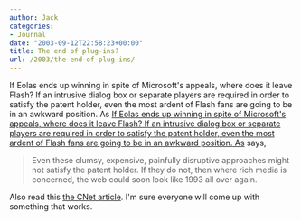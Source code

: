 ```yaml
---
author: Jack
categories:
- Journal
date: "2003-09-12T22:58:23+00:00"
title: The end of plug-ins?
url: /2003/the-end-of-plug-ins/
---
```


If Eolas ends up winning in spite of Microsoft's appeals, where does it leave Flash? If an intrusive dialog box or separate players are required in order to satisfy the patent holder, even the most ardent of Flash fans are going to be in an awkward position. As [If Eolas ends up winning in spite of Microsoft's appeals, where does it leave Flash? If an intrusive dialog box or separate players are required in order to satisfy the patent holder, even the most ardent of Flash fans are going to be in an awkward position. As][1] says,
  


> Even these clumsy, expensive, painfully disruptive approaches might not satisfy the patent holder. If they do not, then where rich media is concerned, the web could soon look like 1993 all over again.

Also read this [the CNet article][2]. I'm sure everyone will come up with something that works.

 [1]: http://www.zeldman.com/daily/0903b.shtml#patentnonsense
 [2]: http://news.com.com/2100-1032_3-5074799.html